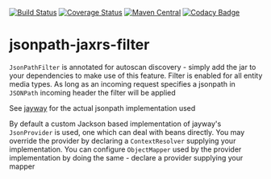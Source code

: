 [![Build Status](https://travis-ci.org/lev-kuznetsov/jsonpath-jaxrs-filter.svg?branch=master)](https://travis-ci.org/lev-kuznetsov/jsonpath-jaxrs-filter) [![Coverage Status](https://coveralls.io/repos/github/lev-kuznetsov/jsonpath-jaxrs-filter/badge.svg?branch=master)](https://coveralls.io/github/lev-kuznetsov/jsonpath-jaxrs-filter?branch=master) [![Maven Central](https://maven-badges.herokuapp.com/maven-central/us.levk/jsonpath-jaxrs-filter/badge.svg)](https://maven-badges.herokuapp.com/maven-central/us.levk/jsonpath-jaxrs-filter) [![Codacy Badge](https://api.codacy.com/project/badge/Grade/3d9b578b70f940ae883b2815cd0912f2)](https://www.codacy.com/app/lev-kuznetsov/jsonpath-jaxrs-filter?utm_source=github.com&utm_medium=referral&utm_content=lev-kuznetsov/jsonpath-jaxrs-filter&utm_campaign=badger)

# jsonpath-jaxrs-filter

`JsonPathFilter` is annotated for autoscan discovery - simply add the jar to your dependencies to make use of this feature. Filter is enabled for all entity media types. As long as an incoming request specifies a jsonpath in `JSONPath` incoming header the filter will be applied

See [jayway](https://github.com/json-path/JsonPath) for the actual jsonpath implementation used

By default a custom Jackson based implementation of jayway's `JsonProvider` is used, one which can deal with beans directly. You may override the provider by declaring a `ContextResolver` supplying your implementation. You can configure `ObjectMapper` used by the provider implementation by doing the same - declare a provider supplying your mapper
